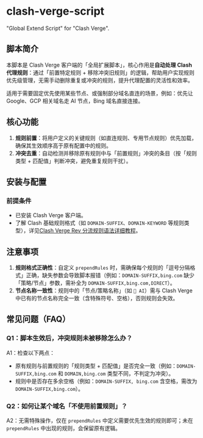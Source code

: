 # clash-verge-script
"Global Extend Script" for "Clash Verge".


## 脚本简介
本脚本是 Clash Verge 客户端的「全局扩展脚本」，核心作用是**自动处理 Clash 代理规则**：通过「前置特定规则 + 移除冲突旧规则」的逻辑，帮助用户实现规则优先级管理，无需手动删除重复或冲突的规则，提升代理配置的灵活性和效率。

适用于需要固定优先使用某些节点、或强制部分域名直连的场景，例如：优先让 Google、GCP 相关域名走 AI 节点，Bing 域名直接连接。


## 核心功能
1. **规则前置**：将用户定义的关键规则（如直连规则、专用节点规则）优先加载，确保其生效顺序高于原有配置中的规则。
2. **冲突去重**：自动检测并移除原有规则中与「前置规则」冲突的条目（按「规则类型 + 匹配值」判断冲突，避免重复规则干扰）。

## 安装与配置
### 前提条件
- 已安装 Clash Verge 客户端。
- 了解 Clash 基础规则格式（如 `DOMAIN-SUFFIX`、`DOMAIN-KEYWORD` 等规则类型），详见[Clash Verge Rev 分流规则语法详细教程](https://clash-verge-doc.com/advanced-configuration/rule.html)。

## 注意事项
1. **规则格式正确性**：自定义 `prependRules` 时，需确保每个规则的「逗号分隔格式」正确，缺失参数会导致脚本报错（例如：`DOMAIN-SUFFIX,bing.com` 缺少「策略/节点」参数，需补全为 `DOMAIN-SUFFIX,bing.com,DIRECT`）。
2. **节点名称一致性**：规则中的「节点/策略名称」（如 `🤖 AI`）需与 Clash Verge 中已有的节点名称完全一致（含特殊符号、空格），否则规则会失效。

## 常见问题（FAQ）
### Q1：脚本生效后，冲突规则未被移除怎么办？
A1：检查以下两点：
- 原有规则与前置规则的「规则类型 + 匹配值」是否完全一致（例如：`DOMAIN-SUFFIX,bing.com` 和 `DOMAIN,bing.com` 类型不同，不判定为冲突）。
- 规则中是否存在多余空格（例如：`DOMAIN-SUFFIX, bing.com` 含空格，需改为 `DOMAIN-SUFFIX,bing.com`）。

### Q2：如何让某个域名「不使用前置规则」？
A2：无需特殊操作，仅在 `prependRules` 中定义需要优先生效的规则即可；未在 `prependRules` 中出现的规则，会保留原有逻辑。
